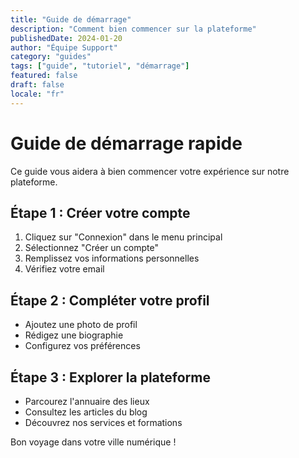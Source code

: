 ```yaml
---
title: "Guide de démarrage"
description: "Comment bien commencer sur la plateforme"
publishedDate: 2024-01-20
author: "Équipe Support"
category: "guides"
tags: ["guide", "tutoriel", "démarrage"]
featured: false
draft: false
locale: "fr"
---
```


# Guide de démarrage rapide

Ce guide vous aidera à bien commencer votre expérience sur notre plateforme.

## Étape 1 : Créer votre compte

1. Cliquez sur "Connexion" dans le menu principal
2. Sélectionnez "Créer un compte"
3. Remplissez vos informations personnelles
4. Vérifiez votre email

## Étape 2 : Compléter votre profil

- Ajoutez une photo de profil
- Rédigez une biographie
- Configurez vos préférences

## Étape 3 : Explorer la plateforme

- Parcourez l'annuaire des lieux
- Consultez les articles du blog
- Découvrez nos services et formations

Bon voyage dans votre ville numérique !